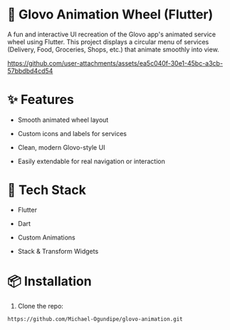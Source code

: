 # 🛵 Glovo Animation Wheel (Flutter)  

A fun and interactive UI recreation of the Glovo app's animated service wheel using Flutter. This project displays a circular menu of services (Delivery, Food, Groceries, Shops, etc.) that animate smoothly into view.


https://github.com/user-attachments/assets/ea5c040f-30e1-45bc-a3cb-57bbdbd4cd54

# ✨ Features

- Smooth animated wheel layout

- Custom icons and labels for services

- Clean, modern Glovo-style UI

- Easily extendable for real navigation or interaction

# 🔧 Tech Stack

- Flutter

- Dart

- Custom Animations

- Stack & Transform Widgets

# 📦 Installation

1. Clone the repo:

```bash
https://github.com/Michael-Ogundipe/glovo-animation.git
```





